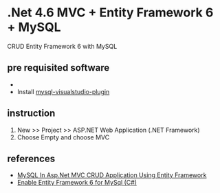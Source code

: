 # .Net 4.6 MVC + Entity Framework 6 + MySQL
CRUD Entity Framework 6 with MySQL

## pre requisited software
-  
- Install [mysql-visualstudio-plugin](https://dev.mysql.com/downloads/windows/visualstudio/1.2.html)

## instruction
1. New >> Project >> ASP.NET Web Application (.NET Framework)
2. Choose Empty and choose MVC

## references
- [MySQL In Asp.Net MVC CRUD Application Using Entity Framework](https://www.youtube.com/watch?v=Col_2RDI3_4)
- [Enable Entity Framework 6 for MySql (C#)](https://stackoverflow.com/questions/22031269/enable-entity-framework-6-for-mysql-c-in-winforms-of-microsoft-visual-studio)